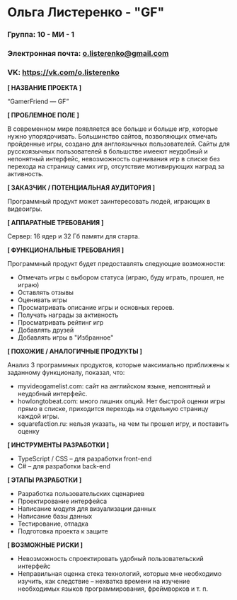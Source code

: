 # Ольга Листеренко - "GF"

### Группа: 10 - МИ - 1
### Электронная почта: o.listerenko@gmail.com
### VK: https://vk.com/o.listerenko


**[ НАЗВАНИЕ ПРОЕКТА ]**

“GamerFriend — GF”

**[ ПРОБЛЕМНОЕ ПОЛЕ ]**

В современном мире появляется все больше и больше игр, которые нужно упорядочивать. Большинство сайтов, позволяющих отмечать пройденные игры, создано для англоязычных пользователей. Сайты для русскоязычных пользователей в большстве имееют неудобный и непонятный интерфейс, невозможность оценивания игр в списке без перехода на страницу самих игр, отсутствие мотивирующих наград за активность.

**[ ЗАКАЗЧИК / ПОТЕНЦИАЛЬНАЯ АУДИТОРИЯ ]**

Программный продукт может заинтересовать людей, играющих в видеоигры.

**[ АППАРАТНЫЕ ТРЕБОВАНИЯ ]** 

Сервер: 16 ядер и 32 Гб памяти для старта.

**[ ФУНКЦИОНАЛЬНЫЕ ТРЕБОВАНИЯ ]**

Программный продукт будет предоставлять следующие возможности:
* Отмечать игры с выбором статуса (играю, буду играть, прошел, не играю) 
* Оставлять отзывы
* Оценивать игры
* Просматривать описание игры и основных героев.
* Получать награды за активность
* Просматривать рейтинг игр
* Добавлять друзей
* Добавлять игры в "Избранное"

**[ ПОХОЖИЕ / АНАЛОГИЧНЫЕ ПРОДУКТЫ ]**

Анализ 3 программных продуктов, которые максимально приближены к заданному функционалу, показал, что:

* myvideogamelist.com:  сайт на английском языке, непонятный и неудобный интерфейс.
*	howlongtobeat.com: много лишних опций. Нет быстрой оценки игры прямо в списке, приходится переходь на отдельную страницу каждой игры.
* squarefaction.ru:  нельзя указать, на чем ты прошел игру, и поставить оценку

**[ ИНСТРУМЕНТЫ РАЗРАБОТКИ ]**

*	TypeScript / CSS – для разработки front-end
*	C# – для разработки back-end

**[ ЭТАПЫ РАЗРАБОТКИ ]**

*	Разработка пользовательских сценариев
*	Проектирование интерфейса
*	Написание модуля для визуализации данных
*	Написание базы данных
*	Тестирование, отладка
*	Подготовка проекта к защите

**[ ВОЗМОЖНЫЕ РИСКИ ]**

*	Невозможность спроектировать удобный пользовательский интерфейс 
*	Неправильная оценка стека технологий, которые мне необходимо изучить, как следствие – нехватка времени на изучение    необходимых языков программирования, фреймворков и т. п.

